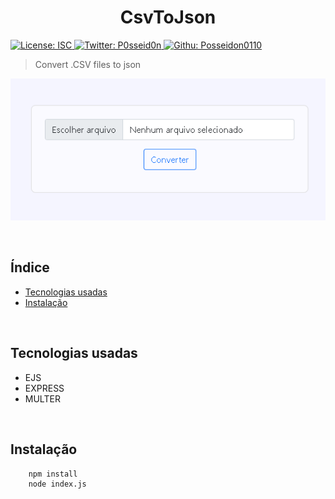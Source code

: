 <h1 align="center" >CsvToJson</h1>

<p>
  <a href="#" target="_blank">
    <img alt="License: ISC" src="https://img.shields.io/badge/License-ISC-yellow.svg" />
  </a>
  <a href="https://twitter.com/P0sseid0n" target="_blank">
    <img alt="Twitter: P0sseid0n" src="https://img.shields.io/twitter/follow/P0sseid0n.svg?label=Follow&style=social" />
  </a>
  <a href="https://github.com/Posseidon0110" target="_blank">
    <img alt="Githu: Posseidon0110" src="https://img.shields.io/github/followers/Posseidon0110.svg?label=Follow&style=social" />
  </a>
</p>

> Convert .CSV files to json

![Preview](preview.png)

<br>

## Índice
* [Tecnologias usadas](#tecnologias-usadas)
* [Instalação](#instalação)

<br>

## Tecnologias usadas

- EJS
- EXPRESS
- MULTER

<br>

## Instalação

```sh
    npm install
    node index.js
```
